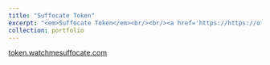 ```yaml
---
title: "Suffocate Token"
excerpt: "<em>Suffocate Token</em><br/><br/><a href='https://https://official.watchmesuffocate.com/posts/token/' target='_blank'><img src='/images/portfolio/token.png'>"
collection: portfolio
---
```


[token.watchmesuffocate.com](https://token.watchmesuffocate.com)